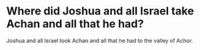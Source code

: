 # Where did Joshua and all Israel take Achan and all that he had?

Joshua and all Israel took Achan and all that he had to the valley of Achor.
